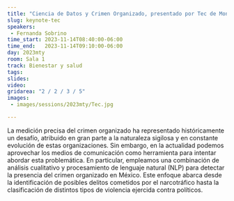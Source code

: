 ```yaml
---
title: "Ciencia de Datos y Crimen Organizado, presentado por Tec de Monterrey"
slug: keynote-tec
speakers:
 - Fernanda Sobrino
time_start: 2023-11-14T08:40:00-06:00
time_end:   2023-11-14T09:10:00-06:00
day: 2023mty
room: Sala 1 
track: Bienestar y salud
tags:
slides: 
video: 
gridarea: "2 / 2 / 3 / 5"
images:
 - images/sessions/2023mty/Tec.jpg

---
```


La medición precisa del crimen organizado ha representado históricamente un desafío, atribuido en gran parte a la naturaleza sigilosa y en constante evolución de estas organizaciones. Sin embargo, en la actualidad podemos aprovechar los medios de comunicación como herramienta para intentar abordar esta problemática. En particular, empleamos una combinación de análisis cualitativo y procesamiento de lenguaje natural (NLP) para detectar la presencia del crimen organizado en México. Este enfoque abarca desde la identificación de posibles delitos cometidos por el narcotráfico hasta la clasificación de distintos tipos de violencia ejercida contra políticos.
